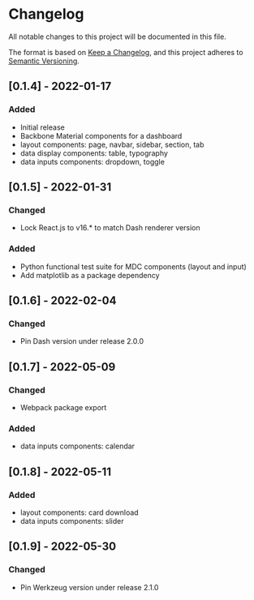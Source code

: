 # Changelog
All notable changes to this project will be documented in this file.

The format is based on [Keep a Changelog](https://keepachangelog.com/en/1.0.0/),
and this project adheres to [Semantic Versioning](https://semver.org/spec/v2.0.0.html).

## [0.1.4] - 2022-01-17
### Added
 - Initial release
 - Backbone Material components for a dashboard
 - layout components: page, navbar, sidebar, section, tab
 - data display components: table, typography
 - data inputs components: dropdown, toggle

## [0.1.5] - 2022-01-31
### Changed
 - Lock React.js to v16.* to match Dash renderer version
### Added
 - Python functional test suite for MDC components (layout and input)
 - Add matplotlib as a package dependency

## [0.1.6] - 2022-02-04
### Changed
 - Pin Dash version under release 2.0.0

## [0.1.7] - 2022-05-09
### Changed
 - Webpack package export
### Added
 - data inputs components: calendar

## [0.1.8] - 2022-05-11
### Added
 - layout components: card download
 - data inputs components: slider

## [0.1.9] - 2022-05-30
### Changed
 - Pin Werkzeug version under release 2.1.0
